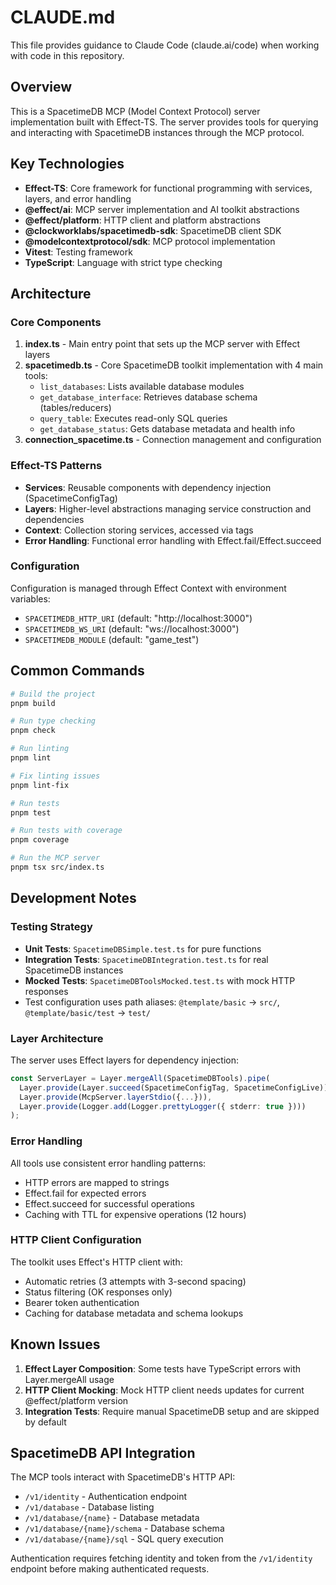 # CLAUDE.md

This file provides guidance to Claude Code (claude.ai/code) when working with code in this repository.

## Overview

This is a SpacetimeDB MCP (Model Context Protocol) server implementation built with Effect-TS. The server provides tools for querying and interacting with SpacetimeDB instances through the MCP protocol.

## Key Technologies

- **Effect-TS**: Core framework for functional programming with services, layers, and error handling
- **@effect/ai**: MCP server implementation and AI toolkit abstractions
- **@effect/platform**: HTTP client and platform abstractions
- **@clockworklabs/spacetimedb-sdk**: SpacetimeDB client SDK
- **@modelcontextprotocol/sdk**: MCP protocol implementation
- **Vitest**: Testing framework
- **TypeScript**: Language with strict type checking

## Architecture

### Core Components

1. **index.ts** - Main entry point that sets up the MCP server with Effect layers
2. **spacetimedb.ts** - Core SpacetimeDB toolkit implementation with 4 main tools:
   - `list_databases`: Lists available database modules
   - `get_database_interface`: Retrieves database schema (tables/reducers)
   - `query_table`: Executes read-only SQL queries
   - `get_database_status`: Gets database metadata and health info
3. **connection_spacetime.ts** - Connection management and configuration

### Effect-TS Patterns

- **Services**: Reusable components with dependency injection (SpacetimeConfigTag)
- **Layers**: Higher-level abstractions managing service construction and dependencies
- **Context**: Collection storing services, accessed via tags
- **Error Handling**: Functional error handling with Effect.fail/Effect.succeed

### Configuration

Configuration is managed through Effect Context with environment variables:
- `SPACETIMEDB_HTTP_URI` (default: "http://localhost:3000")
- `SPACETIMEDB_WS_URI` (default: "ws://localhost:3000")
- `SPACETIMEDB_MODULE` (default: "game_test")

## Common Commands

```bash
# Build the project
pnpm build

# Run type checking
pnpm check

# Run linting
pnpm lint

# Fix linting issues
pnpm lint-fix

# Run tests
pnpm test

# Run tests with coverage
pnpm coverage

# Run the MCP server
pnpm tsx src/index.ts
```

## Development Notes

### Testing Strategy

- **Unit Tests**: `SpacetimeDBSimple.test.ts` for pure functions
- **Integration Tests**: `SpacetimeDBIntegration.test.ts` for real SpacetimeDB instances
- **Mocked Tests**: `SpacetimeDBToolsMocked.test.ts` with mock HTTP responses
- Test configuration uses path aliases: `@template/basic` -> `src/`, `@template/basic/test` -> `test/`

### Layer Architecture

The server uses Effect layers for dependency injection:
```typescript
const ServerLayer = Layer.mergeAll(SpacetimeDBTools).pipe(
  Layer.provide(Layer.succeed(SpacetimeConfigTag, SpacetimeConfigLive)),
  Layer.provide(McpServer.layerStdio({...})),
  Layer.provide(Logger.add(Logger.prettyLogger({ stderr: true })))
);
```

### Error Handling

All tools use consistent error handling patterns:
- HTTP errors are mapped to strings
- Effect.fail for expected errors
- Effect.succeed for successful operations
- Caching with TTL for expensive operations (12 hours)

### HTTP Client Configuration

The toolkit uses Effect's HTTP client with:
- Automatic retries (3 attempts with 3-second spacing)
- Status filtering (OK responses only)
- Bearer token authentication
- Caching for database metadata and schema lookups

## Known Issues

1. **Effect Layer Composition**: Some tests have TypeScript errors with Layer.mergeAll usage
2. **HTTP Client Mocking**: Mock HTTP client needs updates for current @effect/platform version
3. **Integration Tests**: Require manual SpacetimeDB setup and are skipped by default

## SpacetimeDB API Integration

The MCP tools interact with SpacetimeDB's HTTP API:
- `/v1/identity` - Authentication endpoint
- `/v1/database` - Database listing
- `/v1/database/{name}` - Database metadata
- `/v1/database/{name}/schema` - Database schema
- `/v1/database/{name}/sql` - SQL query execution

Authentication requires fetching identity and token from the `/v1/identity` endpoint before making authenticated requests.